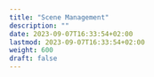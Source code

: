 ```yaml
---
title: "Scene Management"
description: ""
date: 2023-09-07T16:33:54+02:00
lastmod: 2023-09-07T16:33:54+02:00
weight: 600
draft: false
---
```

